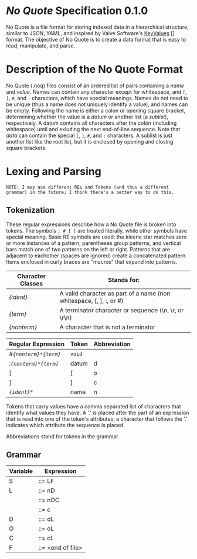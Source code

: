 *No Quote* Specification 0.1.0
==============================

No Quote is a file format for storing indexed data in a hierarchical structure, similar to JSON, YAML, and inspired by Valve Software's [KeyValues] [] format.  The objective of No Quote is to create a data format that is easy to read, manipulate, and parse.

Description of the No Quote Format
==================================

No Quote (.noq) files consist of an ordered list of pairs containing a *name* and *value*.  Names can contain any character except for whitespace, and `[`, `]`, `#`, and `:` characters,  which have special meanings.  Names do not need to be unique (thus a name does not uniquely identify a value), and names can be empty. Following the name is either a colon or opening square bracket, determining whether the value is a *datum* or another list (a *sublist*), respectively.  A datum contains all characters after the colon (including whitespace) until and exluding the next end-of-line sequence.  Note that *data* can contain the special `[`, `]`, `#`, and `:` characters.  A sublist is just another list like the root list, but it is enclosed by opening and closing square brackets.


Lexing and Parsing
==================

`NOTE: I may use different REs and Tokens (and thus a different grammar) in the future; I think there's a better way to do this.`

Tokenization
------------

These regular expressions describe how a No Quote file is broken into tokens.  The symbols `: # [ ]` are treated literally, while other symbols have special meaning.  Basic RE symbols are used: the kleene star matches zero or more instances of a pattern, parentheses group patterns, and vertical bars match one of two patterns on the left or right.  Patterns that are adjacent to eachother (spaces are ignored) create a concatenated pattern.  Items enclosed in curly braces are "macros" that expand into patterns.

Character Classes | Stands for:
------------------|---------------------------
*{ident}*         | A valid character as part of a name (non whitespace, [, ], :, or #)
*{term}*          | A terminator character or sequence (\n, \r, or \r\n)
*{nonterm}*       | A character that is not a terminator

Regular Expression                     | Token  | Abbreviation
---------------------------------------|--------|-------------
#*`{nonterm}*{term}`*                  | `void` | 
:*`{nonterm}*{term}`*                  | datum  | d
[                                      | [      | o
]                                      | ]      | c
*`{ident}*`*                           | name   | n

Tokens that carry values have a comma separated list of characters that identify what values they have.  A '.' is placed after the part of an expression that is read into one of the token's attributes; a character that follows the '.' indicates which attribute the sequence is placed.

Abbreviations stand for tokens in the grammar.

Grammar 
-------

Variable | Expression         | 
---------|--------------------| 
S        | ::= LF             | 
L        | ::= nD             | 
         | ::= nOC            | 
         | ::= ε              | 
D        | ::= dL             |
O        | ::= oL             |
C        | ::= cL             |
F        | ::= \<end of file\>|

[KeyValues]: https://developer.valvesoftware.com/wiki/KeyValues_class
